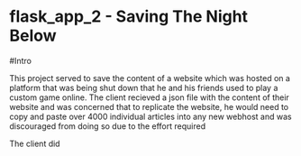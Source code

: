 # flask_app_2 - Saving The Night Below

#Intro

This project served to save the content of a website which was hosted on a platform that was being shut down that he and his friends used to play a custom game online. 
The client recieved a json file with the content of their website and was concerned that to replicate the website, he would need to copy and paste over 4000 individual articles into any new webhost and was discouraged from doing so due to the effort required

The client did 
